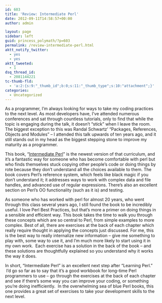 ```yaml
---
id: 603
title: 'Review: Intermediate Perl'
date: 2012-09-11T14:58:57+00:00
author: admin

layout: page
sidebar: left
guid: princess_polymath/?p=603
permalink: /review-intermediate-perl.html
aktt_notify_twitter:
  - yes
  - yes
aktt_tweeted:
  - 1
dsq_thread_id:
  - 2081144221
tc-thumb-fld:
  - 'a:2:{s:9:"_thumb_id";b:0;s:11:"_thumb_type";s:10:"attachment";}'
categories:
  - Uncategorized
---
```

As a programmer, I&#8217;m always looking for ways to take my coding practices to the next level. As most developers have, I&#8217;ve attended numerous conferences and sat through countless tutorials, only to find that while the topic is engaging during the talk, it doesn&#8217;t &#8220;stick&#8221; when I leave the room. The biggest exception to this was Randal Schwartz&#8217; &#8220;Packages, References, Objects and Modules&#8221; &#8211; I attended this talk upwards of ten years ago, and it still stands out in my head as the biggest stepping stone to improve my maturity as a programmer.

This book, &#8220;[Intermediate Perl](http://www.amazon.com/gp/product/1449393098/ref=as_li_tf_tl?ie=UTF8&camp=1789&creative=9325&creativeASIN=1449393098&linkCode=as2&tag=triathalongwi-20)&#8221; is the newest version of that curriculum, and it&#8217;s a fantastic way for someone who has become comfortable with perl but who finds themselves stuck copying other people&#8217;s code or doing things by rote because they don&#8217;t understand all the choices available to them. The book covers Perl&#8217;s reference system, which feels like black magic if you don&#8217;t understand it; it addresses ways to work with complex data and file handles, and advanced use of regular expressions. There&#8217;s also an excellent section on Perl&#8217;s OO functionality (such as it is) and testing.

As someone who has worked with perl for almost 20 years, who went through this class several years ago, I still found the book to be incredibly useful. I love Perl Best Practices, but that&#8217;s more a primer on doing things in a sensible and efficient way. This book takes the time to walk you through these concepts which are so central to Perl, from simple examples to more complex. Best of all, there are exercises at the back of each chapter which really require thought in applying the concepts just discussed. For me, this is the best way to really internalize new information &#8211; give me something to play with, some way to use it, and I&#8217;m much more likely to start using it in my own work.  Each exercise has a solution in the back of the book &#8211; and these solutions are thoughtfully explained so you understand why it works the way it does.

In short, &#8220;Intermediate Perl&#8221; is an excellent next step after &#8220;Learning Perl.&#8221;  I&#8217;d go so far as to say that it&#8217;s a good workbook for long-time Perl programmers to use &#8211; go through the exercises at the back of each chapter and see if there&#8217;s some way you can improve your coding, or something you&#8217;re doing inefficiently.  In the overwhelming sea of blue Perl books, this one provides a great set of exercises to take your development skills to the next level.

&nbsp;

&nbsp;